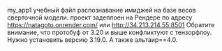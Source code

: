 my_app1 учебный файл
распознавание имиджей на базе весов сверточной модели.
проект задеплоен на Рендере по адресу https://natagoto.onrender.com/ или http://34.213.214.55:8501
Обратите внимание, что протобуф от 3.20 и выше конфликтуют с тензорфлоу. Нужно установить версию 3.19.0. А также альтаир==4.0.
